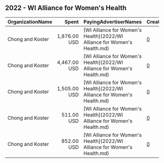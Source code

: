 ## 2022 - WI Alliance for Women's Health 
|OrganizationName|Spent|PayingAdvertiserNames|CreativeUrls|Impressions|Genders|AgeBrackets|CountryCodes|BillingAddresses|CandidateBallotInformation|
|:---|---:|:---|:---|---:|:---|:---|:---|:---|:---|
|Chong and Koster|1,876.00 USD|[WI Alliance for Women's Health](2022/WI Alliance for Women's Health.md)|[0](https://www.snap.com/political-ads/asset/6823b0472186f00ffd7b14fc6d6c97cee26812e473f69ad3a95de1ccea71d633?mediaType=png)|271,345|FEMALE|18-35|united states|"1640 Rhode Island Ave. NW, Suite 600,Washington,20036,US"||
|Chong and Koster|4,467.00 USD|[WI Alliance for Women's Health](2022/WI Alliance for Women's Health.md)|[0](https://www.snap.com/political-ads/asset/870f88a7239cd446ced4fa707633bfc37c9b40c5b670511a77e403baf1b13033?mediaType=png)|709,975|FEMALE|18-35|united states|"1640 Rhode Island Ave. NW, Suite 600,Washington,20036,US"||
|Chong and Koster|1,505.00 USD|[WI Alliance for Women's Health](2022/WI Alliance for Women's Health.md)|[0](https://www.snap.com/political-ads/asset/870f88a7239cd446ced4fa707633bfc37c9b40c5b670511a77e403baf1b13033?mediaType=png)|253,825|FEMALE|18-35|united states|"1640 Rhode Island Ave. NW, Suite 600,Washington,20036,US"||
|Chong and Koster|511.00 USD|[WI Alliance for Women's Health](2022/WI Alliance for Women's Health.md)|[0](https://www.snap.com/political-ads/asset/870f88a7239cd446ced4fa707633bfc37c9b40c5b670511a77e403baf1b13033?mediaType=png)|79,367|FEMALE|18-35|united states|"1640 Rhode Island Ave. NW, Suite 600,Washington,20036,US"||
|Chong and Koster|852.00 USD|[WI Alliance for Women's Health](2022/WI Alliance for Women's Health.md)|[0](https://www.snap.com/political-ads/asset/6823b0472186f00ffd7b14fc6d6c97cee26812e473f69ad3a95de1ccea71d633?mediaType=png)|111,843|FEMALE|18-35|united states|"1640 Rhode Island Ave. NW, Suite 600,Washington,20036,US"||
